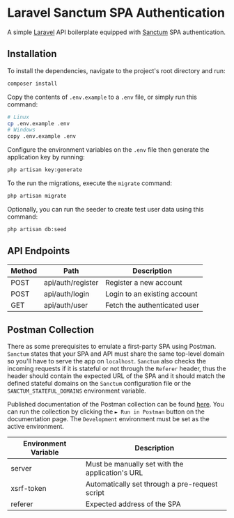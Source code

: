# Laravel Sanctum SPA Authentication

A simple [Laravel](https://laravel.com/) API boilerplate equipped with [Sanctum](https://laravel.com/docs/master/sanctum) SPA authentication.

## Installation

To install the dependencies, navigate to the project's root directory and run:

```bash
composer install
```

Copy the contents of `.env.example` to a `.env` file, or simply run this command:

```bash
# Linux
cp .env.example .env
# Windows
copy .env.example .env
```

Configure the environment variables on the `.env` file then generate the application key by running:

```bash
php artisan key:generate
```

To the run the migrations, execute the `migrate` command:

```bash
php artisan migrate
```

Optionally, you can run the seeder to create test user data using this command:

```bash
php artisan db:seed
```

## API Endpoints 

| Method | Path              | Description                  |
|--------|-------------------|------------------------------|
| POST   | api/auth/register | Register a new account       |
| POST   | api/auth/login    | Login to an existing account |
| GET    | api/auth/user     | Fetch the authenticated user |

## Postman Collection 

There as some prerequisites to emulate a first-party SPA using Postman. `Sanctum` states that your SPA and API must share the same top-level domain so you'll have to serve the app on `localhost`. `Sanctum` also checks the incoming requests if it is stateful or not through the `Referer` header, thus the header should contain the expected URL of the SPA and it should match the defined stateful domains on the `Sanctum` configuration file or the `SANCTUM_STATEFUL_DOMAINS` environment variable.

Published documentation of the Postman collection can be found [here](https://documenter.getpostman.com/view/8446183/TVRec9wE). You can run the collection by clicking the `► Run in Postman` button on the documentation page. The `Development` environment must be set as the active environment.

| Environment Variable | Description                                     |
|----------------------|-------------------------------------------------|
| server               | Must be manually set with the application's URL |
| xsrf-token           | Automatically set through a pre-request script  |
| referer              | Expected address of the SPA                     |